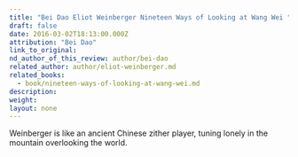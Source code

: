 ```yaml
---
title: "Bei Dao Eliot Weinberger Nineteen Ways of Looking at Wang Wei "
draft: false
date: 2016-03-02T18:13:00.000Z
attribution: "Bei Dao"
link_to_original:
nd_author_of_this_review: author/bei-dao
related_author: author/eliot-weinberger.md
related_books:
  - book/nineteen-ways-of-looking-at-wang-wei.md
description:
weight:
layout: none
---
```

Weinberger is like an ancient Chinese zither player, tuning lonely in the mountain overlooking the world.

